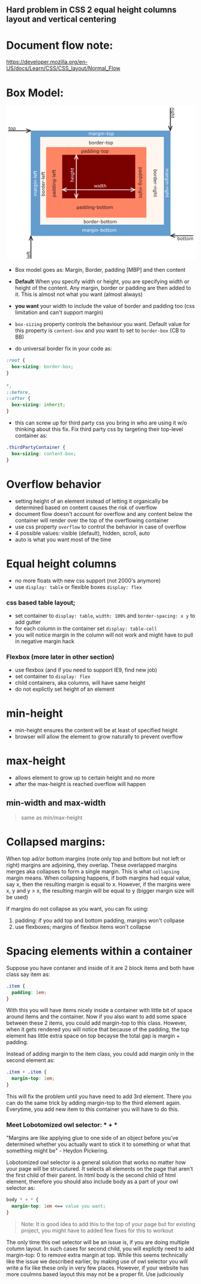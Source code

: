 ## Hard problem in CSS 2 equal height columns layout and vertical centering

# Document flow note:

https://developer.mozilla.org/en-US/docs/Learn/CSS/CSS_layout/Normal_Flow

# Box Model:

![box model](./assets/Boxmodel.png)

- Box model goes as: Margin, Border, padding [MBP] and then content

- **Default** When you specify width or height, you are specifying width or height of the content. Any margin, border or padding are then added to it. This is almost not what you want (almost always)
- **you want** your width to include the value of border and padding too (css limitation and can't support margin)
- `box-sizing` property controls the behaviour you want. Default value for this property is `content-box` and you want to set to `border-box` (CB to BB)
- do universal border fix in your code as:

```css
:root {
  box-sizing: border-box;
}

*,
::before,
::after {
  box-sizing: inherit;
}
```

- this can screw up for third party css you bring in who are using it w/o thinking about this fix. Fix third party css by targeting their top-level container as:

```css
.thirdPartyContainer {
  box-sizing: content-box;
}
```

# Overflow behavior

- setting height of an element instead of letting it organically be determined based on content causes the risk of overflow
- document flow doesn't account for overflow and any content below the container will render over the top of the overflowing container
- use css property `overflow` to control the behavior in case of overflow
- 4 possible values: visible (default), hidden, scroll, auto
- auto is what you want most of the time

# Equal height columns

- no more floats with new css support (not 2000's anymore)
- use `display: table` or flexible boxes `display: flex`

### css based table layout;

- set container to `display: table`, `width: 100%` and `border-spacing: x y` to add gutter
- for each column in the container set `display: table-cell`
- you will notice margin in the column will not work and might have to pull in negative margin hack

### Flexbox (more later in other section)

- use flexbox (and if you need to support IE9, find new job)
- set container to `display: flex`
- child containers, aka columns, will have same height
- do not explictly set height of an element

# min-height

- min-height ensures the content will be at least of specified height
- browser will allow the element to grow naturally to prevent overflow

# max-height

- allows element to grow up to certain height and no more
- after the max-height is reached overflow will happen

## min-width and max-width

> same as min/max-height

# Collapsed margins:

When top ad/or bottom margins (note only top and bottom but not left or right) margins are adjoining, they overlap. These overlapped margins merges aka collapses to form a single margin. This is what `collapsing` margin means. When collapsing happens, if both margins had equal value, say x, then the resulting margin is equal to x. However, if the margins were x, y and y > x, the resulting margin will be equal to y (bigger margin size will be used)

If margins do not collapse as you want, you can fix using:

1. padding: if you add top and bottom padding, margins won't collpase
2. use flexboxes; margins of flexbox items won't collapse

# Spacing elements within a container

Suppose you have contaner and inside of it are 2 block items and both have class say item as:

```css
.item {
  padding: 1em;
}
```

With this you will have items nicely inside a container with little bit of space around items and the container. Now if you also want to add some space between these 2 items, you could add margin-top to this class. However, when it gets rendered you will notice that because of the padding, the top element has little extra space on top becayse the total gap is margin + padding.

Instead of adding margin to the item class, you could add margin only in the second element as:

```css
.item + .item {
  margin-top: 1em;
}
```

This will fix the problem until you have need to add 3rd element. There you can do the same trick by adding margin-top to the third element again. Everytime, you add new item to this container you will have to do this.

### Meet Lobotomized owl selector: \* + \*

"Margins are like applying glue to one side of an object before you've determined whether you actually want to stick it to something or what that something might be" - Heydon Pickering.

Lobotomized owl selector is a general solution that works no matter how your page will be strucutured. It selects all elements on the page that aren't the first child of their parent. In html body is the second child of html element, therefore you should also include body as a part of your owl selector as:

```css
body * + * {
  margin-top: 1em <== value you want;
}
```

> Note: It is good idea to add this to the top of your page but for existing project, you might have to added few fixes for this to workout

The only time this owl selector will be an issue is, if you are doing multiple column layout. In such cases for second child, you will explictly need to add margin-top: 0 to remove extra margin at top. While this seems technically like the issue we described earlier, by making use of owl selector you will write a fix like these only in very few places. However, if your website has more coulmns based layout this may not be a proper fit. Use judiciously

